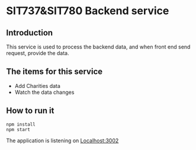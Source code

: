 # SIT737&SIT780 Backend service
## Introduction 
This service is used to process the backend data, and when front end send request, provide the data. 

## The items for this service
- Add Charities data
- Watch the data changes

## How to run it
```
npm install
npm start
```
The application is listening on [Localhost:3002](http://localhost:3002)
